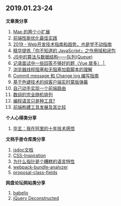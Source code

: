 
## 2019.01.23-24

**文章类分享**

1. [Map 的两个小扩展](https://ucren.com/blog/archives/744)
1. [前端性能优化最佳实践 ](https://csspod.com/frontend-performance-best-practices/)
1. [2019 - Web开发技术指南和趋势，也是学不动指南](https://mp.weixin.qq.com/s/jXKxLSDfaWDpnc8JosdJhg)
1. [精华提炼「你不知道的 JavaScript」之作用域和闭包](https://mp.weixin.qq.com/s/Al2RGcndaKzyCetcMUqyOg)
1. [JS中的算法与数据结构——队列(Queue)](https://juejin.im/entry/59c9c3c86fb9a00a4f1b3e51)
1. [记录面试中一些回答不够好的题（Vue 居多） | ](https://juejin.im/post/5a9b8417518825558251ce15)
1. [浏览器线程阻塞和无阻塞加载脚本的理解](https://segmentfault.com/a/1190000006143086)
1. [Commit message 和 Change log 编写指南](http://www.ruanyifeng.com/blog/2016/01/commit_message_change_log.html)
1. [基于色键技术的纯客户端实时蒙版弹幕](https://mp.weixin.qq.com/s/TOgB5RF1SZXNhd5AKErJqw)
1. [自己动手实现一个前端路由](https://juejin.im/entry/5bf16c01e51d45383378b9c3)
1. [数组的完全随机排列](https://www.h5jun.com/post/array-shuffle.html  )
1. [编程语言只是种工具?](https://blog.csdn.net/complex_ok/article/details/6527664 )
1. [前端构建工具发展及其比较](https://juejin.im/entry/5ae5c8c9f265da0b9f400d8e)

**个人心得类分享**

1. [毕玄：我在阿里的十年技术感悟](https://mp.weixin.qq.com/s/xlt_Vexq6x-BSxMA9nC5Ww)


**文档手册仓库类分享**

1. [jsdoc文档](https://www.css88.com/doc/jsdoc/index.html)
1. [CSS-Inspiration](https://github.com/chokcoco/CSS-Inspiration)
1. [为什么指针是个糟糕的语言特性](https://github.com/FrankHB/pl-docs/blob/master/zh-CN/why-is-pointer-awful.md)
1. [webpack-bundle-analyzer](https://github.com/webpack-contrib/webpack-bundle-analyzer)
1. [proposal-class-fields](https://github.com/tc39/proposal-class-fields)


**网盘论坛网站类分享**

1. [babeljs](https://babeljs.io/repl/)
1. [jQuery Deconstructed](http://davestewart.io/resources/javascript/deconstructed/jquery/)
